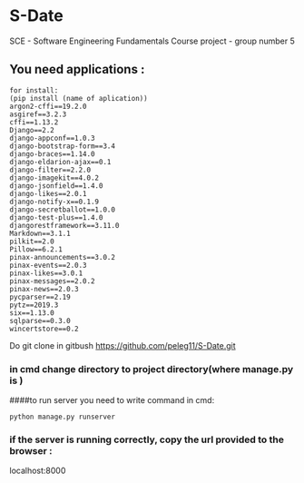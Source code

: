 # S-Date
SCE - Software Engineering Fundamentals Course project - group number 5
## You need applications :
```
for install:
(pip install (name of aplication))
argon2-cffi==19.2.0
asgiref==3.2.3
cffi==1.13.2
Django==2.2
django-appconf==1.0.3
django-bootstrap-form==3.4
django-braces==1.14.0
django-eldarion-ajax==0.1
django-filter==2.2.0
django-imagekit==4.0.2
django-jsonfield==1.4.0
django-likes==2.0.1
django-notify-x==0.1.9
django-secretballot==1.0.0
django-test-plus==1.4.0
djangorestframework==3.11.0
Markdown==3.1.1
pilkit==2.0
Pillow==6.2.1
pinax-announcements==3.0.2
pinax-events==2.0.3
pinax-likes==3.0.1
pinax-messages==2.0.2
pinax-news==2.0.3
pycparser==2.19
pytz==2019.3
six==1.13.0
sqlparse==0.3.0
wincertstore==0.2
```

Do git clone in gitbush https://github.com/peleg11/S-Date.git

### in cmd change directory to project directory(where manage.py is )

####to run server you need to write command in cmd:
```
python manage.py runserver
```
### if the server is running correctly, copy the url provided to the browser :
localhost:8000

